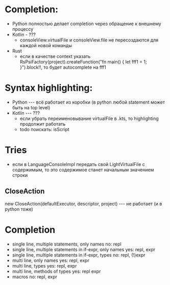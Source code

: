 
# Completion:
* Python полностью делает completion через обращение к внешнему процессу
* Kotlin - ???
    - consoleView.virtualFile и consoleView.file не пересоздаются для каждой новой команды
* Rust
    - если в качестве context указать RsPsiFactory(project).createFunction("fn main() { let fff1 = 1; }").block!!, то будет autocomplete на fff1

# Syntax highlighting:
* Python --- всё работает из коробки (в python любой statement может быть на top level)
* Kotlin --- ???
    - если убрать переименовывание virtualFile в .kts, то highlighting продолжит работать
    - todo поискать: isScript


# Tries
* если в LanguageConsoleImpl передать свой LightVirtualFile с содержимым, то это содержимое станет начальным значением строки

## CloseAction
new CloseAction(defaultExecutor, descriptor, project) --- не работает (и в python тоже)




# Completion
* single line, multiple statements, only names
    no: repl
* single line, multiple statements in if-expr, only names
    yes: repl, expr
* single line, multiple statements in if-expr, types
    no: repl, (!)expr
* multi line, only names
    yes: repl, expr
* multi line, types
    yes: repl, expr
* multi line, methods of types
    yes: repl expr
* macros
    no: repl, expr
